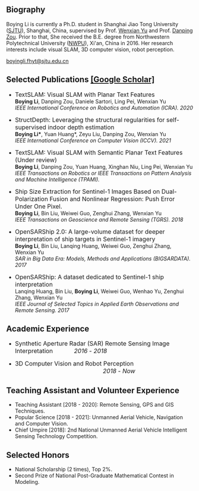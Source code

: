 ## Biography

Boying Li is currently a Ph.D. student in Shanghai Jiao Tong University ([SJTU](https://en.sjtu.edu.cn/)), Shanghai, China, supervised by Prof. [Wenxian Yu](https://www.researchgate.net/profile/Wenxian-Yu) and Prof. [Danping Zou](https://drone.sjtu.edu.cn/dpzou/).
Prior to that, She received the B.E. degree from Northwestern Polytechnical University ([NWPU](https://en.nwpu.edu.cn/)), Xi'an, China in 2016.
Her research interests include visual SLAM, 3D computer vision, robot perception. 

[boyingli.fhyt@sjtu.edu.cn](boyingli.fhyt@sjtu.edu.cn)

## Selected Publications [[Google Scholar]](https://scholar.google.com.hk/citations?user=hYrcIe0AAAAJ&hl=zh-CN&oi=ao)

- <font size=3.5> TextSLAM: Visual SLAM with Planar Text Features<br> </font>
**Boying Li**, Danping Zou, Daniele Sartori, Ling Pei, Wenxian Yu <br>
*IEEE International Conference on Robotics and Automation (ICRA). 2020*

- <font size=3.5> StructDepth: Leveraging the structural regularities for self-supervised indoor depth estimation<br> </font>
**Boying Li\***, Yuan Huang*, Zeyu Liu, Danping Zou, Wenxian Yu <br>
*IEEE International Conference on Computer Vision (ICCV). 2021*

- <font size=3.5> TextSLAM: Visual SLAM with Semantic Planar Text Features (Under review) <br> </font>
**Boying Li**, Danping Zou, Yuan Huang, Xinghan Niu, Ling Pei, Wenxian Yu <br>
*IEEE Transactions on Robotics or IEEE Transactions on Pattern Analysis and Machine Intelligence (TPAMI).* 

- <font size=3.5> Ship Size Extraction for Sentinel-1 Images Based on Dual-Polarization Fusion and Nonlinear Regression: Push Error Under One Pixel. <br> </font>
**Boying Li**, Bin Liu, Weiwei Guo, Zenghui Zhang, Wenxian Yu <br>
*IEEE Transactions on Geoscience and Remote Sensing (TGRS). 2018* 

- <font size=3.5> OpenSARShip 2.0: A large-volume dataset for deeper interpretation of ship targets in Sentinel-1 imagery <br> </font>
**Boying Li**, Bin Liu, Lanqing Huang, Weiwei Guo, Zenghui Zhang, Wenxian Yu <br>
*SAR in Big Data Era: Models, Methods and Applications (BIGSARDATA). 2017* 

- <font size=3.5> OpenSARShip: A dataset dedicated to Sentinel-1 ship interpretation <br> </font>
Lanqing Huang, Bin Liu, **Boying Li**, Weiwei Guo, Wenhao Yu, Zenghui Zhang, Wenxian Yu <br>
*IEEE Journal of Selected Topics in Applied Earth Observations and Remote Sensing. 2017* 

## Academic Experience

- <font size=3.5> Synthetic Aperture Radar (SAR) Remote Sensing Image Interpretation &emsp;&emsp;&emsp; *2016* - *2018* </font>

- <font size=3.5> 3D Computer Vision and Robot Perception &emsp;&emsp;&emsp;&emsp;&emsp;&emsp;&emsp;&emsp;&emsp;&emsp;&emsp;&emsp;&emsp;&emsp;&ensp; *2018* - *Now* </font>

## Teaching Assistant and Volunteer Experience

- Teaching Assistant [2018 - 2020]: Remote Sensing, GPS and GIS Techniques.
- Popular Science [2018 - 2021]: Unmanned Aerial Vehicle, Navigation and Computer Vision.
- Chief Umpire [2018]: 2nd National Unmanned Aerial Vehicle Intelligent Sensing Technology Competition.

## Selected Honors
- National Scholarship (2 times), Top $2\%$.
- Second Prize of National Post-Graduate Mathematical Contest in Modeling.




